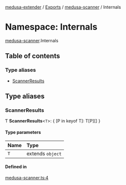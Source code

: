 [medusa-extender](../README.md) / [Exports](../modules.md) / [medusa-scanner](medusa_scanner.md) / Internals

# Namespace: Internals

[medusa-scanner](medusa_scanner.md).Internals

## Table of contents

### Type aliases

- [ScannerResults](medusa_scanner.Internals.md#scannerresults)

## Type aliases

### ScannerResults

Ƭ **ScannerResults**<`T`\>: { [P in keyof T]: T[P][] }

#### Type parameters

| Name | Type |
| :------ | :------ |
| `T` | extends `object` |

#### Defined in

[medusa-scanner.ts:4](https://github.com/adrien2p/medusa-extender/blob/55d8212/src/medusa-scanner.ts#L4)
